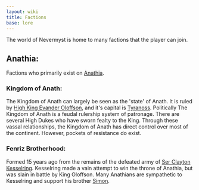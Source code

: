 ```yaml
---
layout: wiki
title: Factions
base: lore
---
```


The world of Nevermyst is home to many factions that the player can join.

## Anathia:

Factions who primarily exist on [Anathia](/wiki/anathia).

### Kingdom of Anath:

The Kingdom of Anath can largely be seen as the 'state' of Anath. It is ruled by 
[High King Evander Oloffson](/wiki/evander-oloffson), and it's capital is [Tyranoss](/wiki/tyranoss).
Politically The Kingdom of Anath is a feudal rulership system of patronage. There are several High
Dukes who have sworn fealty to the King. Through these vassal relationships, the Kingdom of Anath
has direct control over most of the continent. However, pockets of resistance do exist.

### Fenriz Brotherhood:

Formed 15 years ago from the remains of the defeated army of
[Ser Clayton Kesselring](/wiki/clayton-kesselring). Kesselring made a vain attempt to win the throne
of Anathia, but was slain in battle by King Oloffson. Many Anathians are sympathetic to Kesselring
and support his brother [Simon](/wiki/simon-kesselring).
